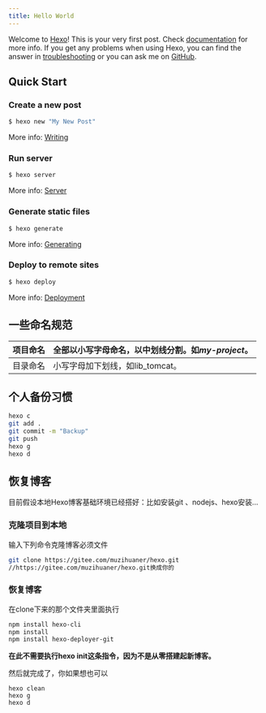 ```yaml
---
title: Hello World
---
```

Welcome to [Hexo](https://hexo.io/)! This is your very first post. Check [documentation](https://hexo.io/docs/) for more info. If you get any problems when using Hexo, you can find the answer in [troubleshooting](https://hexo.io/docs/troubleshooting.html) or you can ask me on [GitHub](https://github.com/hexojs/hexo/issues).

## Quick Start

### Create a new post

``` bash
$ hexo new "My New Post"
```

More info: [Writing](https://hexo.io/docs/writing.html)

### Run server

``` bash
$ hexo server
```

More info: [Server](https://hexo.io/docs/server.html)

### Generate static files

``` bash
$ hexo generate
```

More info: [Generating](https://hexo.io/docs/generating.html)

### Deploy to remote sites

``` bash
$ hexo deploy
```

More info: [Deployment](https://hexo.io/docs/one-command-deployment.html)

## 一些命名规范

| 项目命名 | 全部**以小写字母命名，以中划线分割**。如*my-project*。 |
| -------- | ------------------------------------------------------ |
| 目录命名 | 小写字母加下划线，如lib_tomcat。                       |

## 个人备份习惯

```bash
hexo c
git add .
git commit -m "Backup"
git push
hexo g
hexo d
```

## 恢复博客

目前假设本地Hexo博客基础环境已经搭好：比如安装git
、nodejs、hexo安装...

### 克隆项目到本地

输入下列命令克隆博客必须文件

```bash
git clone https://gitee.com/muzihuaner/hexo.git
//https://gitee.com/muzihuaner/hexo.git换成你的
```

### 恢复博客

在clone下来的那个文件夹里面执行

```bash
npm install hexo-cli
npm install
npm install hexo-deployer-git
```

**在此不需要执行hexo init这条指令，因为不是从零搭建起新博客。**

然后就完成了，你如果想也可以

```
hexo clean
hexo g
hexo d
```

